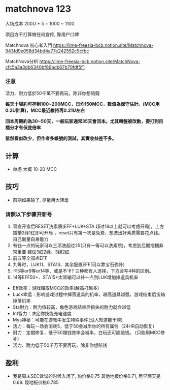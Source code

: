
# matchnova 123




入场成本 200U * 5 = 1000 ~ 1100

项目方不打算做任何宣传, 靠用户口碑

Matchnova 初心者入門
https://lime-freesia-bcb.notion.site/Matchnova-943fd9e058d34bd4a77e242552c9cfbc

MatchNova分析
https://lime-freesia-bcb.notion.site/MatchNova-cfc5a3a3db6340bf86adb67b70fdf5f1

### 注意
活力、耐力低於50千萬不要再玩，除非你想賠錢


**每天十場約可存到100~200MCC，日均150MCC，數值為保守估計。(MCC用0.2U計算)，MCC最近維持再0.21U左右**

**回本周期約為30~50天，一般玩家通常35天會回本。尤其轉盤被改動，要打到目標分才有保底倍率**

**雖然看似改少，但作者多帳號的測試，其實收益差不多。**

## 计算
- 单场 大概 10-20 MCC

## 技巧
- 前期如果输了, 尽量用大转盘


### 请照以下步骤开新号

1. 盲盒开盒后RESET洗素质(EFF+LUK+STA 超过18以上就可以考虑开局)，上方插槽2绿1红即可开局 ，reset只有第一次是免费，想洗出好素质需要花点钱。自己衡量自身能力
2. 有钱一点的玩家可以三项洗超过25(只有一等可以洗素质)，考虑到后期插槽非常重要 建议3红2绿，3绿2红
3. 前五等全部点EFF
4. 九等时，LUK11、STA13、其余配置EFF(可以靠宝石弥补)
5. 卡5等or9等or14等、或是不卡? 三种都有人选择，下方会写4种的区别。
6. 14等EFF50+、STA15+太常输可以补一点到LUK增加掉道具机率

- Eff效率：游戏赚取MCC的效率(越高打越多)
- Luck幸运：影响游戏过程中掉落道具的机率，越高道具越强，游戏结束后宝箱掉落机率
- Sta耐力：耐力值较高，角色游戏结束后损失的耐力就会越低
- Int智力：决定你技能充电速度
- Mys神秘：可能在游戏中发生特殊事件(没人知道能干嘛)
- 活力：每玩一场会消耗5，低于50会减半你的所有属性（24HR自动恢复）
- 耐力：定期修复，低于50赚钱效率会减半，白玩还可能赔钱。 (只能用MCC修补)
- 活力、耐力低于50千万不要再玩，除非你想赔钱


## 盈利
- 我是周末SEC诉讼的时候入场了, 豹价格0.75 其他地板价格0.71, 再早两天是0.69. 现地板价格0.785